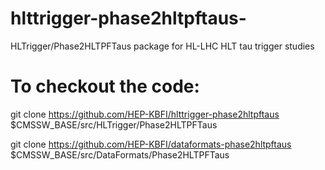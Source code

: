 # hlttrigger-phase2hltpftaus-
HLTrigger/Phase2HLTPFTaus package for HL-LHC HLT tau trigger studies


# To checkout the code:

git clone https://github.com/HEP-KBFI/hlttrigger-phase2hltpftaus $CMSSW_BASE/src/HLTrigger/Phase2HLTPFTaus

git clone https://github.com/HEP-KBFI/dataformats-phase2hltpftaus $CMSSW_BASE/src/DataFormats/Phase2HLTPFTaus
